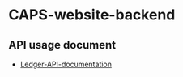 # CAPS-website-backend

## API usage document

+ [Ledger-API-documentation](./Ledger-API-documentation.md)
